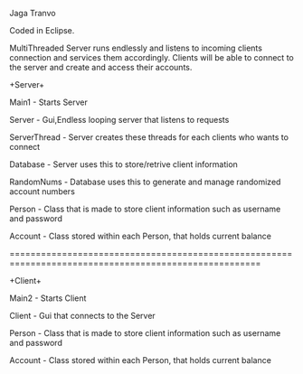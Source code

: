 Jaga Tranvo   

Coded in Eclipse.

MultiThreaded Server runs endlessly and listens to incoming clients connection and services them accordingly.
Clients will be able to connect to the server and create and access their accounts.

+Server+

Main1 - Starts Server

Server - Gui,Endless looping server that listens to requests

ServerThread - Server creates these threads for each clients who wants to connect

Database - Server uses this to store/retrive client information

RandomNums - Database uses this to generate and manage randomized account numbers

Person - Class that is made to store client information such as username and password

Account - Class stored within each Person, that holds current balance

======================================================================================================

+Client+

Main2 - Starts Client

Client - Gui that connects to the Server

Person - Class that is made to store client information such as username and password

Account - Class stored within each Person, that holds current balance

